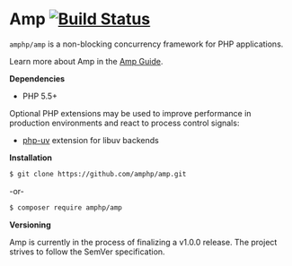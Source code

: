 # Amp [![Build Status](https://travis-ci.org/amphp/amp.svg?branch=v1.0.x)](https://travis-ci.org/amphp/amp)

`amphp/amp` is a non-blocking concurrency framework for PHP applications.

Learn more about Amp in the [Amp Guide](https://stackedit.io/viewer#!url=https://raw.githubusercontent.com/amphp/amp/master/guide.md).

**Dependencies**

- PHP 5.5+

Optional PHP extensions may be used to improve performance in production environments and react to process control signals:

- [php-uv](https://github.com/chobie/php-uv) extension for libuv backends

**Installation**

```bash
$ git clone https://github.com/amphp/amp.git
```

-or-

```bash
$ composer require amphp/amp
```

**Versioning**

Amp is currently in the process of finalizing a v1.0.0 release. The project strives to follow the
SemVer specification.